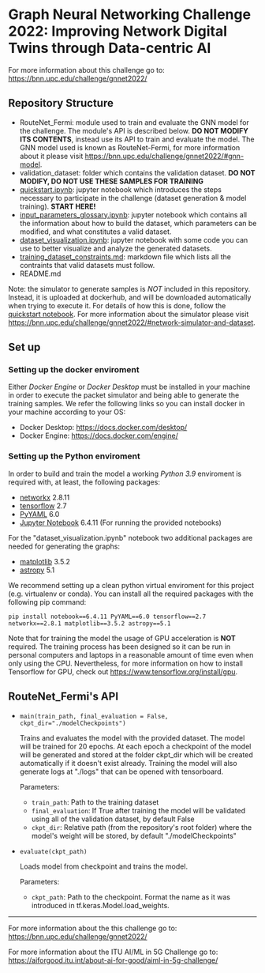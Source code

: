 # Graph Neural Networking Challenge 2022: Improving Network Digital Twins through Data-centric AI

For more information about this challenge go to: https://bnn.upc.edu/challenge/gnnet2022/

## Repository Structure
- RouteNet_Fermi: module used to train and evaluate the GNN model for the challenge. The module's API is described below. **DO NOT MODIFY ITS CONTENTS**, instead use its API to train and evaluate the model. The GNN model used is known as RouteNet-Fermi, for more information about it please visit https://bnn.upc.edu/challenge/gnnet2022/#gnn-model.
- validation_dataset: folder which contains the validation dataset. **DO NOT MODIFY, DO NOT USE THESE SAMPLES FOR TRAINING**
- [quickstart.ipynb](quickstart.ipynb): jupyter notebook which introduces the steps necessary to participate in the challenge (dataset generation & model training). **START HERE!**
- [input_parameters_glossary.ipynb](input_parameters_glossary.ipynb): jupyter notebook which contains all the information about how to build the dataset, which parameters can be modified, and what constitutes a valid dataset.
- [dataset_visualization.ipynb](dataset_visualization.ipynb): jupyter notebook with some code you can use to better visualize and analyze the generated datasets.
- [training_dataset_constraints.md](training_dataset_constraints.md): markdown file which lists all the contraints that valid datasets must follow.
- README.md

Note: the simulator to generate samples is *NOT* included in this repository. Instead, it is uploaded at dockerhub, and will be downloaded automatically when trying to execute it. For details of how this is done, follow the [quickstart notebook](quickstart.ipynb). For more information about the simulator please visit https://bnn.upc.edu/challenge/gnnet2022/#network-simulator-and-dataset.

## Set up

### Setting up the docker enviroment

Either *Docker Engine* or *Docker Desktop* must be installed in your machine in order to execute the packet simulator and being able to generate the training samples. We refer the following links so you can install docker in your machine according to your OS:

- Docker Desktop: https://docs.docker.com/desktop/
- Docker Engine: https://docs.docker.com/engine/

### Setting up the Python enviroment

In order to build and train the model a working *Python 3.9* enviroment is required with, at least, the following packages:
- [networkx](https://networkx.org/) 2.8.11
- [tensorflow](https://www.tensorflow.org/) 2.7
- [PyYAML](https://pyyaml.org/) 6.0
- [Jupyter Notebook](https://jupyter.org/) 6.4.11 (For running the provided notebooks)

For the "dataset_visualization.ipynb" notebook two additional packages are needed for generating the graphs:
- [matplotlib](https://matplotlib.org/) 3.5.2
- [astropy](https://www.astropy.org/) 5.1

We recommend setting up a clean python virtual enviroment for this project (e.g. virtualenv or conda). You can install all the required packages with the following pip command:

```
pip install notebook==6.4.11 PyYAML==6.0 tensorflow==2.7 networkx==2.8.1 matplotlib==3.5.2 astropy==5.1
```

Note that for training the model the usage of GPU acceleration is **NOT** required. The training process has been designed so it can be run in personal computers and laptops in a reasonable amount of time even when only using the CPU. Nevertheless, for more information on how to install Tensorflow for GPU, check out https://www.tensorflow.org/install/gpu.

## RouteNet_Fermi's API

- ```main(train_path, final_evaluation = False, ckpt_dir="./modelCheckpoints")```

    Trains and evaluates the model with the provided dataset.
    The model will be trained for 20 epochs.
    At each epoch a checkpoint of the model will be generated and stored at the folder ckpt_dir which will be created automatically if it doesn't exist already.
    Training the model will also generate logs at "./logs" that can be opened with tensorboard.

    Parameters:
    - ```train_path```: Path to the training dataset
    - ```final_evaluation```: If True after training the model will be validated using all of the validation dataset, by default False
    - ```ckpt_dir```: Relative path (from the repository's root folder) where the model's weight will be stored, by default "./modelCheckpoints"

- ```evaluate(ckpt_path)```

    Loads model from checkpoint and trains the model.

    Parameters:
    - ```ckpt_path```: Path to the checkpoint. Format the name as it was introduced in tf.keras.Model.load_weights.


-----
For more information about the this challenge go to: https://bnn.upc.edu/challenge/gnnet2022/

For more information about the ITU AI/ML in 5G Challenge go to: https://aiforgood.itu.int/about-ai-for-good/aiml-in-5g-challenge/
